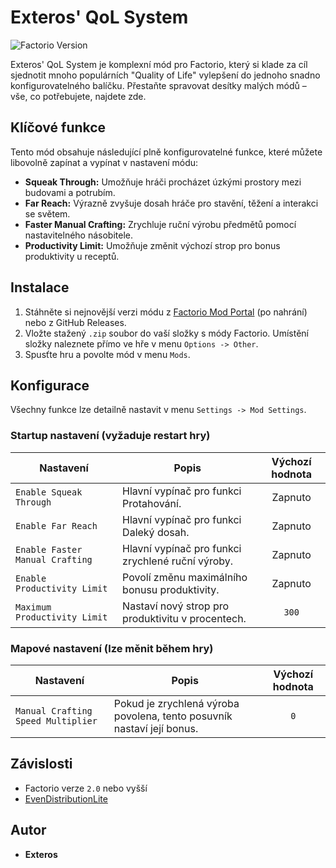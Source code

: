 # Exteros' QoL System

![Factorio Version](https://img.shields.io/badge/Factorio-2.0-blue.svg)

Exteros' QoL System je komplexní mód pro Factorio, který si klade za cíl sjednotit mnoho populárních "Quality of Life" vylepšení do jednoho snadno konfigurovatelného balíčku. Přestaňte spravovat desítky malých módů – vše, co potřebujete, najdete zde.

## Klíčové funkce

Tento mód obsahuje následující plně konfigurovatelné funkce, které můžete libovolně zapínat a vypínat v nastavení módu:

* **Squeak Through:** Umožňuje hráči procházet úzkými prostory mezi budovami a potrubím.
* **Far Reach:** Výrazně zvyšuje dosah hráče pro stavění, těžení a interakci se světem.
* **Faster Manual Crafting:** Zrychluje ruční výrobu předmětů pomocí nastavitelného násobitele.
* **Productivity Limit:** Umožňuje změnit výchozí strop pro bonus produktivity u receptů.

## Instalace

1.  Stáhněte si nejnovější verzi módu z [Factorio Mod Portal](https://mods.factorio.com/) (po nahrání) nebo z GitHub Releases.
2.  Vložte stažený `.zip` soubor do vaší složky s módy Factorio. Umístění složky naleznete přímo ve hře v menu `Options -> Other`.
3.  Spusťte hru a povolte mód v menu `Mods`.

## Konfigurace

Všechny funkce lze detailně nastavit v menu `Settings -> Mod Settings`.

### Startup nastavení (vyžaduje restart hry)

| Nastavení                      | Popis                                                    | Výchozí hodnota |
| ------------------------------ | -------------------------------------------------------- | :-------------: |
| `Enable Squeak Through`        | Hlavní vypínač pro funkci Protahování.                   | Zapnuto         |
| `Enable Far Reach`             | Hlavní vypínač pro funkci Daleký dosah.                  | Zapnuto         |
| `Enable Faster Manual Crafting`| Hlavní vypínač pro funkci zrychlené ruční výroby.        | Zapnuto         |
| `Enable Productivity Limit`    | Povolí změnu maximálního bonusu produktivity.           | Zapnuto         |
| `Maximum Productivity Limit`   | Nastaví nový strop pro produktivitu v procentech.        | `300`           |

### Mapové nastavení (lze měnit během hry)

| Nastavení                         | Popis                                                                          | Výchozí hodnota |
| --------------------------------- | ------------------------------------------------------------------------------ | :-------------: |
| `Manual Crafting Speed Multiplier`| Pokud je zrychlená výroba povolena, tento posuvník nastaví její bonus. | `0`             |

## Závislosti

* Factorio verze `2.0` nebo vyšší
* [EvenDistributionLite](https://mods.factorio.com/mod/EvenDistributionLite)

## Autor

* **Exteros**
